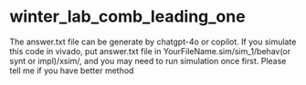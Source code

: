 # winter_lab_comb_leading_one
The answer.txt file can be generate by chatgpt-4o or copilot.
If you simulate this code in vivado, put answer.txt file in YourFileName.sim/sim_1/behav(or synt or impl)/xsim/, and you may need to run simulation once first. Please tell me if you have better method
